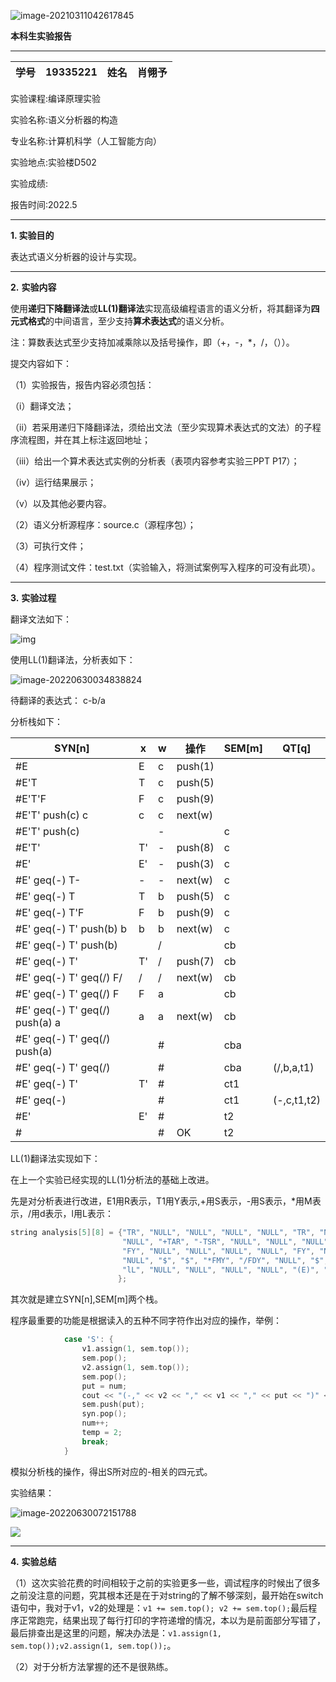  



 ![image-20210311042617845](C:\Users\Dell\AppData\Roaming\Typora\typora-user-images\image-20210311042617845.png)

 

 

**本科生实验报告**

---

| 学号 | 19335221 | 姓名 | 肖翎予 |
| ---- | -------- | ---- | ------ |

实验课程:编译原理实验

实验名称:语义分析器的构造

专业名称:计算机科学（人工智能方向）

实验地点:实验楼D502

实验成绩:

报告时间:2022.5

---

**1.  实验目的**

表达式语义分析器的设计与实现。

---

**2.**   **实验内容**

使用**递归下降翻译法**或**LL(1)翻译法**实现高级编程语言的语义分析，将其翻译为**四元式格式**的中间语言，至少支持**算术表达式**的语义分析。

注：算数表达式至少支持加减乘除以及括号操作，即（+，-，*，/，（））。

提交内容如下：

（1）实验报告，报告内容必须包括：

（i）翻译文法；

（ii）若采用递归下降翻译法，须给出文法（至少实现算术表达式的文法）的子程序流程图，并在其上标注返回地址；

（iii）给出一个算术表达式实例的分析表（表项内容参考实验三PPT P17）；

（iv）运行结果展示；

（v）以及其他必要内容。

（2）语义分析源程序：source.c（源程序包）；

（3）可执行文件；

（4）程序测试文件：test.txt（实验输入，将测试案例写入程序的可没有此项）。

---

**3.**   **实验过程**

翻译文法如下：

![img](https://docimg3.docs.qq.com/image/vXuDfBc_N_eDUxDyayJXaw.png?w=854&h=262)

使用LL(1)翻译法，分析表如下：

![image-20220630034838824](C:\Users\Dell\AppData\Roaming\Typora\typora-user-images\image-20220630034838824.png)

待翻译的表达式： c-b/a

分析栈如下：

| SYN[n]                         | x    | w    | 操作    | SEM[m] | QT[q]       |
| ------------------------------ | ---- | ---- | ------- | ------ | ----------- |
| #E                             | E    | c    | push(1) |        |             |
| #E'T                           | T    | c    | push(5) |        |             |
| #E'T'F                         | F    | c    | push(9) |        |             |
| #E'T' push(c) c                | c    | c    | next(w) |        |             |
| #E'T' push(c)                  |      | -    |         | c      |             |
| #E'T'                          | T'   | -    | push(8) | c      |             |
| #E'                            | E'   | -    | push(3) | c      |             |
| #E' geq(-) T-                  | -    | -    | next(w) | c      |             |
| #E' geq(-) T                   | T    | b    | push(5) | c      |             |
| #E' geq(-) T'F                 | F    | b    | push(9) | c      |             |
| #E' geq(-) T' push(b) b        | b    | b    | next(w) | c      |             |
| #E' geq(-) T' push(b)          |      | /    |         | cb     |             |
| #E' geq(-) T'                  | T'   | /    | push(7) | cb     |             |
| #E' geq(-) T' geq(/) F/        | /    | /    | next(w) | cb     |             |
| #E' geq(-) T' geq(/) F         | F    | a    |         | cb     |             |
| #E' geq(-) T' geq(/) push(a) a | a    | a    | next(w) | cb     |             |
| #E' geq(-) T' geq(/) push(a)   |      | #    |         | cba    |             |
| #E' geq(-) T' geq(/)           |      | #    |         | cba    | (/,b,a,t1)  |
| #E' geq(-) T'                  | T'   | #    |         | ct1    |             |
| #E' geq(-)                     |      | #    |         | ct1    | (-,c,t1,t2) |
| #E'                            | E'   | #    |         | t2     |             |
| #                              |      | #    | OK      | t2     |             |

LL(1)翻译法实现如下：

在上一个实验已经实现的LL(1)分析法的基础上改进。

先是对分析表进行改进，E1用R表示，T1用Y表示,+用S表示，-用S表示，*用M表示，/用d表示，l用L表示：

```c++
string analysis[5][8] = {"TR", "NULL", "NULL", "NULL", "NULL", "TR", "NULL", "NULL",
                         "NULL", "+TAR", "-TSR", "NULL", "NULL", "NULL", "$", "$",
                         "FY", "NULL", "NULL", "NULL", "NULL", "FY", "NULL", "NULL",
                         "NULL", "$", "$", "*FMY", "/FDY", "NULL", "$", "$",
                         "lL", "NULL", "NULL", "NULL", "NULL", "(E)", "NULL", "NULL",
                        };
```

其次就是建立SYN[n],SEM[m]两个栈。

程序最重要的功能是根据读入的五种不同字符作出对应的操作，举例：

```c++
			case 'S': {
				v1.assign(1, sem.top());
				sem.pop();
				v2.assign(1, sem.top());
				sem.pop();
				put = num;
				cout << "(-," << v2 << "," << v1 << "," << put << ")" << endl;
				sem.push(put);
				syn.pop();
				num++;
				temp = 2;
				break;
			}
```

模拟分析栈的操作，得出S所对应的-相关的四元式。

实验结果：

![image-20220630072151788](C:\Users\Dell\AppData\Roaming\Typora\typora-user-images\image-20220630072151788.png)

![](C:\Users\Dell\AppData\Roaming\Typora\typora-user-images\image-20220630071621724.png)

---

**4.**   **实验总结**

（1）这次实验花费的时间相较于之前的实验更多一些，调试程序的时候出了很多之前没注意的问题，究其根本还是在于对string的了解不够深刻，最开始在switch语句中，我对于v1，v2的处理是：`v1 += sem.top(); v2 += sem.top();`最后程序正常跑完，结果出现了每行打印的字符递增的情况，本以为是前面部分写错了，最后排查出是这里的问题，解决办法是：`v1.assign(1, sem.top());v2.assign(1, sem.top());`。

（2）对于分析方法掌握的还不是很熟练。

